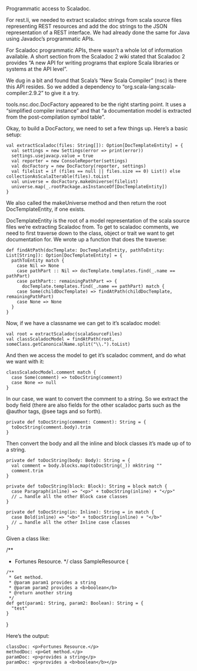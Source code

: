 Programmatic access to Scaladoc.

For rest.li, we needed to extract scaladoc strings from scala source files representing REST resources and add the doc strings to the JSON representation of a REST interface.  We had already done the same for Java using Javadoc’s programmatic APIs.

For Scaladoc programmatic APIs, there wasn’t a whole lot of information available.  A short section from the Scaladoc 2 wiki stated that Scaladoc 2 provides “A new API for writing programs that explore Scala libraries or systems at the API level”.

We dug in a bit and found that Scala’s “New Scala Compiler” (nsc) is there this API resides.  So we added a dependency to “org.scala-lang:scala-compiler:2.9.2” to give it a try.

tools.nsc.doc.DocFactory appeared to be the right starting point.  It uses a “simplified compiler instance” and that “a documentation model is extracted from the post-compilation symbol table”.

Okay, to build a DocFactory, we need to set a few things up.  Here’s a basic setup:


    val extractScaladoc(files: String[]): Option[DocTemplateEntity] = {
      val settings = new Settings(error => print(error))            
      settings.usejavacp.value = true
      val reporter = new ConsoleReporter(settings)
      val docFactory = new DocFactory(reporter, settings)
      val filelist = if (files == null || files.size == 0) List() else collectionAsScalaIterable(files).toList
      val universe = docFactory.makeUniverse(filelist)
      universe.map(_.rootPackage.asInstanceOf[DocTemplateEntity])
    }

We also called the makeUniverse method and then return the root DocTemplateEntity, if one exists.

DocTemplateEntity is the root of a model representation of the scala source files we’re extracting Scaladoc from.  To get to scaladoc comments, we need to first traverse down to the class, object or trait we want to get documentation for.  We wrote up a function that does the traverse:

    def findAtPath(docTemplate: DocTemplateEntity, pathToEntity: List[String]): Option[DocTemplateEntity] = {
      pathToEntity match {
        case Nil => None
        case pathPart :: Nil => docTemplate.templates.find(_.name == pathPart)
        case pathPart:: remainingPathPart => {
          docTemplate.templates.find(_.name == pathPart) match {
        case Some(childDocTemplate) => findAtPath(childDocTemplate, remainingPathPart)
        case None => None
      }
    }

Now, if we have a classname we can get to it’s scaladoc model:

    val root = extractScaladoc(scalaSourceFiles)
    val classScaladocModel = findAtPath(root, someClass.getCanonicalName.split("\\.").toList)

And then we access the model to get it’s scaladoc comment, and do what we want with it:

    classScaladocModel.comment match {
      case Some(comment) => toDocString(comment)
      case None => null
    }

In our case, we want to convert the comment to a string.  So we extract the body field (there are also fields for the other scaladoc parts such as the @author tags, @see tags and so forth).

    private def toDocString(comment: Comment): String = {
      toDocString(comment.body).trim
    }

Then convert the body and all the inline and block classes it’s made up of to a string.

    private def toDocString(body: Body): String = {
      val comment = body.blocks.map(toDocString(_)) mkString ""
      comment.trim
    }
    
    private def toDocString(block: Block): String = block match {
      case Paragraph(inline) => "<p>" + toDocString(inline) + "</p>"
      // … handle all the other Block case classes
    }
    
    private def toDocString(in: Inline): String = in match {
      case Bold(inline) => "<b>" + toDocString(inline) + "</b>"
      // … handle all the other Inline case classes 
    }

Given a class like:

  /**
   * Fortunes Resource.
   */
  class SampleResource {
  
    /**
     * Get method.
     * @param param1 provides a string
     * @param param2 provides a <b>boolean</b>
     * @return another string
     */
    def get(param1: String, param2: Boolean): String = {
      "test"
    }
  }

Here’s the output:

    classDoc: <p>Fortunes Resource.</p>
    methodDoc: <p>Get method.</p>
    paramDoc: <p>provides a string</p>
    paramDoc: <p>provides a <b>boolean</b></p>  
